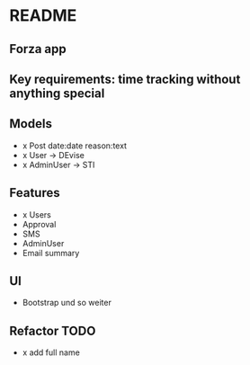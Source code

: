 # README

## Forza app

## Key requirements: time tracking without anything special

## Models
- x Post date:date reason:text
- x User -> DEvise
- x AdminUser -> STI

## Features
- x Users
- Approval
- SMS
- AdminUser
- Email summary


## UI
- Bootstrap und so weiter

## Refactor TODO
- x add full name